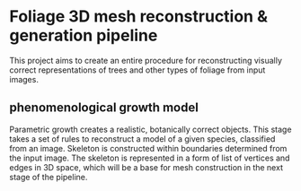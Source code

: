 # Foliage 3D mesh reconstruction & generation pipeline

This project aims to create an entire procedure for reconstructing visually correct representations of trees and other types of foliage from input images.

## phenomenological growth model 
Parametric growth creates a realistic, botanically correct objects.
This stage takes a set of rules to reconstruct a model of a given species, classified from an image. Skeleton is constructed within boundaries determined from the input image.
The skeleton is represented in a form of list of vertices and edges in 3D space, which will be a base for mesh construction in the next stage of the pipeline.
